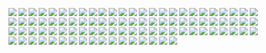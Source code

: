 ![](https://files.catbox.moe/5lxixf.png)
![](https://files.catbox.moe/v7udzu.png)
![](https://files.catbox.moe/8vukmq.png)
![](https://files.catbox.moe/rwgoxg.png)
![](https://files.catbox.moe/xonhsp.gif)
![](https://files.catbox.moe/jgkkt7.gif)
![](https://github.com/rainbowcircus/rainbowcircus/assets/116705019/b8109b89-2c03-42ee-bc78-28b93d49efc7)
![](https://external-media.spacehey.net/media/sXE2dpjR5JZqlvEklo2tviKfstk-LK0Bnr9Elhq-qhO8=/https://y2k.neocities.org/stamps/tuxedosam.png)
![](https://github.com/rainbowcircus/rainbowcircus/assets/116705019/d34501e5-706f-414c-be4a-ac7cfec198e9)
![](https://external-media.spacehey.net/media/sJeGdbN84qjpOW3GV2YXjqm1tX0BuP3X5ua0Y7ynAOmc=/https://files.catbox.moe/pl2p2z.png)
![](https://64.media.tumblr.com/a3ba0545e41dc92d288917ef1f642c3c/d2631e4dd00e84e4-23/s100x200/dac49ad96ca814651995a2002ddb0df7b1d676f8.gifv)
![](https://github.com/rainbowcircus/rainbowcircus/assets/116705019/f0b01571-03b2-4d14-9a3c-3dbecb9856e8)
![](https://external-media.spacehey.net/media/s82U9KjG2wtRI-T157lTVGySkGzhbXYfCWeBwz1WOlhQ=/https://supplies.ju.mp/assets/images/gallery01/19b03352_original.gif?v=9163b103)
![](https://github.com/rainbowcircus/rainbowcircus/assets/116705019/e50afba6-9872-423d-bbfd-a03cc16ff10d)
![](https://64.media.tumblr.com/dab34ad0998076c478627331a91fc423/79d8b316934d24c3-0e/s250x400/ff86700882891f4f613ad1e429913f28c3ffb1fe.pnj)
![](https://external-media.spacehey.net/media/sXXUhb_h6o0j49P2Ppp812_g0Rj_R2f3QtfmbWFHcl6g=/https://y2k.neocities.org/stamps/tumblr_inline_pe6lw0vkoA1v11djx_1280.gif)
![](https://64.media.tumblr.com/1dd23c96d5605af269ea819481d28e42/0a314c1722fc4072-d6/s100x200/1d0c5176c60e085c3a02e3d85b9ab25cf485a9c0.pnj)
![](https://files.catbox.moe/xwh8b4.gif)
![](https://files.catbox.moe/zgeajr.png)
![](https://64.media.tumblr.com/6faf14dede30ce6383085615547fb17a/0a314c1722fc4072-0d/s100x200/5eb5c8e93e2e94681530c7e78117e80c3a3db2b2.pnj)
![](https://github.com/rainbowcircus/rainbowcircus/assets/116705019/b7f46b0e-b7c8-4d82-967b-97ac01744e86)
![](https://external-media.spacehey.net/media/sQOdE_HDOqYy3o02jfCVkoA79kXkGH4r8poJZH9Sp3Qw=/https://supplies.ju.mp/assets/images/gallery02/b3829f51_original.png?v=9163b103)
![](https://external-media.spacehey.net/media/sGmlWPEXEl_OfmfC31ooU7EXzvEuEMUhMgN6kUJaGtt4=/https://64.media.tumblr.com/ac55b1666a01b9faacbb7913d63e11de/014230e4e29353bf-50/s100x200/7dd33505f2f7948d3ef0007da54ec6f5388e7d9b.png)
![](https://files.catbox.moe/n6sx2j.gif)
![](https://files.catbox.moe/jq24ap.png)
![](https://64.media.tumblr.com/81c70453238ec1f182b03dd48768979a/d2631e4dd00e84e4-27/s100x200/a6c7b7bddde8017837a34fea8ebc9f05e646f37b.gifv)
![](https://64.media.tumblr.com/50c5313b0cca6bfe72c910ea730d2752/420753dc8f2f56fe-22/s100x200/c658835ad9278e71446e40d47ea0338e7fbca708.pnj)
![](https://files.catbox.moe/m0iqvm.gif)
![](https://files.catbox.moe/4c4mek.jpg)
![](https://64.media.tumblr.com/8dfa2a50e0c8d50d1c5e36f604ac6999/0b07cb688df41c22-fb/s100x200/f8adc78c770daada3c48702bea357aa873d29468.gifv)
![](https://64.media.tumblr.com/472f90ee650119b89aa5495cca9af416/d380bef065ca513b-fb/s100x200/cced478b0bc51be7987f34165748cd31efbcba46.png)
![](https://files.catbox.moe/gndouf.gif)
![](https://files.catbox.moe/xjpt1i.gif)
![](https://files.catbox.moe/cp8w0g)
![](https://files.catbox.moe/qnl1ul.png)
![](https://files.catbox.moe/7g7yx4.png)
![](https://64.media.tumblr.com/40743bab3dd332942d1a2c8d09876f08/0a314c1722fc4072-80/s100x200/9ac81656f8dcb1b57b2061a2ddf47d4918f76bee.pnj)
![](https://64.media.tumblr.com/1c81dc12e26251e175f88216c476c09d/f16ec49f76e0b687-dc/s100x200/7efe8c19888518b957c67dc6a0437c1053c67815.pnj)
![](https://files.catbox.moe/2gjv3n.png)
![](https://64.media.tumblr.com/69a9a3f88d805230329650cd66dae4ed/68aa877d24820849-c5/s100x200/ea98df11018447ef7b299485a9caf0c00710db05.pnj)
![](https://files.catbox.moe/trcm6d.png)
![](https://64.media.tumblr.com/a4212133b21b1971eb0ab026213441c3/799706bd2b4c6bad-54/s100x200/10fcb322fccdc19617474fdde2145289682a6e67.jpg)
![](https://64.media.tumblr.com/0107ab7886fb5b00797c8b9b501ca073/tumblr_px6o34KUVY1xbgu08o1_100.png)
![](https://files.catbox.moe/7wkkc3.png)
![](https://64.media.tumblr.com/ccff046e83e0d19ad092ab0149de5607/2ff157bba09d29e3-13/s100x200/6783b6481aa4f07fcab62d86ee6395f0bbe0db4e.gifv)
![](https://files.catbox.moe/a0q4e7.png)
![](https://files.catbox.moe/q5zk1c.png)
![](https://files.catbox.moe/nsayt9.png)
![](https://files.catbox.moe/2mvqaz.png)
![](https://64.media.tumblr.com/1f05704d0bb02629e4f0c9d2956d3f07/473928ea48888009-80/s100x200/de965c3755aa2cc768b659ab2a750e6bd101a16e.gifv)
![](https://files.catbox.moe/2v4axi.jpg)
![](https://files.catbox.moe/5haic5.png)
![](https://64.media.tumblr.com/3cb652661ada7fcb71598b24d4c8e3e9/d2631e4dd00e84e4-d5/s100x200/1d04135d6584fca473ad75b6f0543b6c5fa9679a.gifv)
![](https://files.catbox.moe/dbo3jw.jpg)
![](https://files.catbox.moe/hvtkvx.gif)
![](https://64.media.tumblr.com/c4e2efc9dbb4bd2eec866438973ac123/3cc1544b214896ab-7f/s100x200/8e31d1d49f46f3f3bf3e431254f82ea2d15849a3.gifv)
![](https://files.catbox.moe/18vl0q.gif)
![](https://64.media.tumblr.com/acdb64e755a066c2c0b2d5c5a324580d/5f9ed5b1378f8ada-45/s100x200/cda82deb8fe92fb538d4b99672c4c05991d0dc21.pnj)
![](https://files.catbox.moe/s7h49i.png)
![](https://files.catbox.moe/zj75xd.png)
![](https://64.media.tumblr.com/734d1597f66d9b67cc73211b1ab55074/tumblr_pcow1rndNU1xbgu08o8_r1_100.gifv)
![](https://files.catbox.moe/neas8c.png)
![](https://files.catbox.moe/d4mhfe.png)
![](https://64.media.tumblr.com/d89ddc1e0f4b03f751be942f01751fbf/tumblr_py20zbm8IS1xbgu08o3_100.png)
![](https://64.media.tumblr.com/461531cc1c27237adea0170aa96220cb/6c4e36ef6aa84b3c-8f/s100x200/e0a7b0723efcf144d1be7f2b88a4070551520b26.png)
![](https://files.catbox.moe/52ax7i.png)
![](https://files.catbox.moe/xxdd6i.png)
![](https://files.catbox.moe/1jbrfl.pnj)
![](https://64.media.tumblr.com/fec80276e22c3a56282cea0c426cae0f/2be3d7b7e3b8925d-54/s100x200/4a6df057cf8e2eb55ddee6924c5b1827684e1a78.gifv)
![](https://64.media.tumblr.com/5525f21dbfa0811303790bb706f76779/8eec69281334db13-88/s100x200/7a539d266ac5f2f7fcfd563161fb329719c31f5a.pnj)
![](https://files.catbox.moe/9airjd.png)
![](https://files.catbox.moe/2jw4ds.jpg)
![](https://64.media.tumblr.com/af4d1fc314b6df43f5500a2e3850b07f/21a6bff50691a0fe-1f/s100x200/31b37a57837ca56eedf7af4607fcfc77d561e8e9.pnj)
![](https://files.catbox.moe/06ajsv.png)
![](https://files.catbox.moe/rrewnc.png)
![](https://64.media.tumblr.com/cbc8689b4098797c3c21fb9f04f837f8/8cf162b8e6f87011-28/s100x200/e1a24cba26a703a366511c1ba5f65aeef87e8850.gifv)
![](https://files.catbox.moe/prx1i0.png)
![](https://64.media.tumblr.com/2fc02f6775b5b0da501c886515b03fcd/79d8b316934d24c3-d4/s100x200/c55b479b5fd49ca8991478438b9d0b73c1ac8771.gifv)
![](https://files.catbox.moe/lbysw1.png)
![](https://64.media.tumblr.com/b0c92726df23c30f0489e45e4b1f842e/1b769f25d08476ed-71/s100x200/2d3b01863e367b41cb4e7d70d9b68037a44ded01.gifv)
![](https://files.catbox.moe/yea6dd.gif)
![](https://64.media.tumblr.com/f4be278066e693345e9b25ab279598fd/tumblr_px3yw10ttC1xbgu08o4_250.gifv)
![](https://files.catbox.moe/00at1r.jpg)
![](https://files.catbox.moe/7mln5q.jpg)
![](https://64.media.tumblr.com/405892dd637d818642e1225b90dd1b1b/d2d2e653ce9b8f37-20/s100x200/d2646eb9dfb9039b7a63e59ae9eb82b5c2144cab.gifv)
![](https://files.catbox.moe/78kmlb.png)
![](https://64.media.tumblr.com/aef9d0281bbd676b9ec74916bdfdf124/ba16d020129a2a85-32/s100x200/a63677b24e98c35821acfb50a593f1b37c3f90b5.gifv)
![](https://64.media.tumblr.com/a42774948e27b2de3b4a0b5cd0618179/ef857000f1bf6bba-d5/s100x200/b4bec2b283599a60e060c5f7714a2a4123a5164a.pnj)
![](https://64.media.tumblr.com/89606bd4cb0db90ca4e22fb152fd8a29/3bf62ad8d20f8b2a-9c/s100x200/a35decc67430462dd97db68693a46ee59972bedd.gifv)
![](https://64.media.tumblr.com/dc70d45256ff9f168a689c3ca479427a/be46616c098dfb7d-b4/s250x400/c91c7adf15b597b8350f9311654f0f1fc5c62909.gifv)
![](https://64.media.tumblr.com/2b5970ce84186ef1f3ea220a77617d05/3cf84ad38c46212e-7f/s100x200/f4f49a59639bea232cf111248c6da36fb25fabf4.gifv)
![](https://64.media.tumblr.com/9067cf66bbc989424671519a27020160/a05dfdec9513e031-af/s100x200/48275eb2ec5b7bedf646f8d9ef171d2e1985e4dd.pnj)
